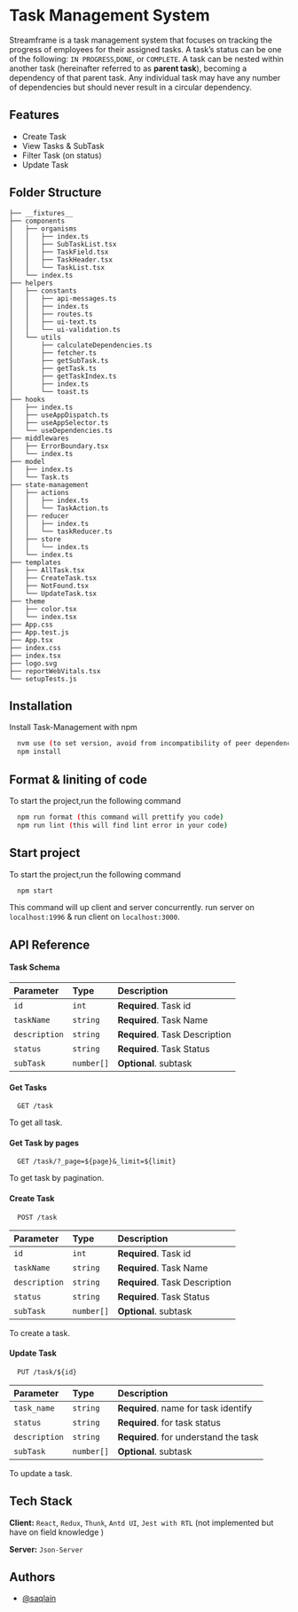 # Task Management System

Streamframe is a task management system that focuses on
tracking the progress of employees for their assigned tasks. A task’s status can be one of the
following: `IN PROGRESS`,`DONE`, or `COMPLETE`. A task can be nested within another task
(hereinafter referred to as **parent task**), becoming a dependency of that parent task. Any
individual task may have any number of dependencies but should never result in a circular
dependency.

## Features

- Create Task
- View Tasks & SubTask
- Filter Task (on status)
- Update Task

## Folder Structure

```.
├── __fixtures__
├── components
│   ├── organisms
│   │   ├── index.ts
│   │   ├── SubTaskList.tsx
│   │   ├── TaskField.tsx
│   │   ├── TaskHeader.tsx
│   │   └── TaskList.tsx
│   └── index.ts
├── helpers
│   ├── constants
│   │   ├── api-messages.ts
│   │   ├── index.ts
│   │   ├── routes.ts
│   │   ├── ui-text.ts
│   │   └── ui-validation.ts
│   └── utils
│       ├── calculateDependencies.ts
│       ├── fetcher.ts
│       ├── getSubTask.ts
│       ├── getTask.ts
│       ├── getTaskIndex.ts
│       ├── index.ts
│       └── toast.ts
├── hooks
│   ├── index.ts
│   ├── useAppDispatch.ts
│   ├── useAppSelector.ts
│   └── useDependencies.ts
├── middlewares
│   ├── ErrorBoundary.tsx
│   └── index.ts
├── model
│   ├── index.ts
│   └── Task.ts
├── state-management
│   ├── actions
│   │   ├── index.ts
│   │   └── TaskAction.ts
│   ├── reducer
│   │   ├── index.ts
│   │   └── taskReducer.ts
│   ├── store
│   │   └── index.ts
│   └── index.ts
├── templates
│   ├── AllTask.tsx
│   ├── CreateTask.tsx
│   ├── NotFound.tsx
│   └── UpdateTask.tsx
├── theme
│   ├── color.tsx
│   └── index.tsx
├── App.css
├── App.test.js
├── App.tsx
├── index.css
├── index.tsx
├── logo.svg
├── reportWebVitals.tsx
└── setupTests.js
```

## Installation

Install Task-Management with npm

```bash
  nvm use (to set version, avoid from incompatibility of peer dependencies)
  npm install
```

## Format & liniting of code

To start the project,run the following command

```bash
  npm run format (this command will prettify you code)
  npm run lint (this will find lint error in your code)
```

## Start project

To start the project,run the following command

```bash
  npm start
```

This command will up client and server concurrently.
run server on `localhost:1996` & run client on `localhost:3000`.

## API Reference

#### Task Schema

| Parameter     | Type       | Description                    |
| :------------ | :--------- | :----------------------------- |
| `id`          | `int`      | **Required**. Task id          |
| `taskName`    | `string`   | **Required**. Task Name        |
| `description` | `string`   | **Required**. Task Description |
| `status`      | `string`   | **Required**. Task Status      |
| `subTask`     | `number[]` | **Optional**. subtask          |

#### Get Tasks

```http
  GET /task
```

To get all task.

#### Get Task by pages

```http
  GET /task/?_page=${page}&_limit=${limit}
```

To get task by pagination.

#### Create Task

```http
  POST /task
```

| Parameter     | Type       | Description                    |
| :------------ | :--------- | :----------------------------- |
| `id`          | `int`      | **Required**. Task id          |
| `taskName`    | `string`   | **Required**. Task Name        |
| `description` | `string`   | **Required**. Task Description |
| `status`      | `string`   | **Required**. Task Status      |
| `subTask`     | `number[]` | **Optional**. subtask          |

To create a task.

#### Update Task

```http
  PUT /task/${id}
```

| Parameter     | Type       | Description                           |
| :------------ | :--------- | :------------------------------------ |
| `task_name`   | `string`   | **Required**. name for task identify  |
| `status`      | `string`   | **Required**. for task status         |
| `description` | `string`   | **Required**. for understand the task |
| `subTask`     | `number[]` | **Optional**. subtask                 |

To update a task.

## Tech Stack

**Client:** `React`, `Redux`, `Thunk`, `Antd UI`, `Jest with RTL` (not implemented but have on field knowledge )

**Server:** `Json-Server`

## Authors

- [@saqlain](https://www.github.com/saqlain11)
